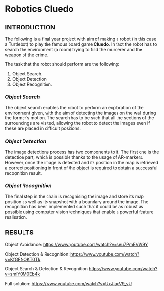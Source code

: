 # Robotics Cluedo

## **INTRODUCTION**

The following is a final year project with aim of making a robot (in this case a Turtlebot) to play the famous board game **Cluedo**. In fact the robot has to search the environment (a room) trying to find the murderer and the weapon of the crime.

The task that the robot should perform are the following:

1. Object Search.
2. Object Detection.
3. Object Recognition.

### *Object Search*

The object search enables the robot to perform an exploration of the environment given, with the aim of detecting the images on the wall during the former’s motion. The search has to be such that all the sections of the surroundings are visited, allowing the robot to detect the images even if these are placed in difficult positions.


### *Object Detection*

The image detections process has two components to it. The first one is the detection part, which is possible thanks to the usage of AR-markers. However, once the image is detected and its position in the map is retrieved a correct positioning in front of the object is required to obtain a successful recognition result.

### *Object Recognition*

The final step in the chain is recognising the image and store its map position as well as its snapshot with a boundary around the image. The recognition has been implemented such that it could be as robust as possible using computer vision techniques that enable a powerful feature realisation.

## **RESULTS**

Object Avoidance:
https://www.youtube.com/watch?v=seu7PmEVW9Y

Object Detection & Recognition:
https://www.youtube.com/watch?v=KfGFNOKT0Tk

Object Search & Detection & Recognition
https://www.youtube.com/watch?v=smiY0M0Eb4k

Full solution:
https://www.youtube.com/watch?v=UxJIaxV9_yU
